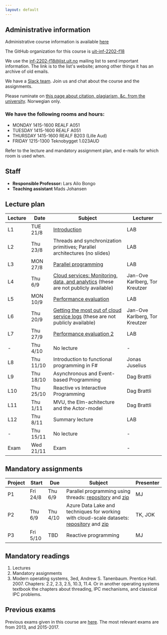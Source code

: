 ```yaml
---
layout: default
---
```


## Administrative information

Administrative course information is available [here](https://uit.no/utdanning/emner/emne/566314/inf-2202?ar=2018&semester=H)

The GitHub organization for this course is [uit-inf-2202-f18](https://github.com/uit-inf-2202-f18)

We use the [inf-2202-f18@list.uit.no](https://list.uit.no/sympa/info/inf-2202-f18) mailing list to send important information. The link is to the list's website; among other things it has an archive of old emails.

We have a [Slack team](https://uit-inf-2202-f18.slack.com/). Join us and chat about the course and the assignments.

Please ruminate on [this page about citation, plagiarism, &c. from the university](https://uit.no/om/enhet/artikkel?p_document_id=473719). Norwegian only.

### We have the following rooms and hours:

* MONDAY 1415-1600 REALF A051
* TUESDAY 1415-1600 REALF A051
* THURSDAY 1415-1600 REALF B203 (Lille Aud)
* FRIDAY 1215-1300 Teknobygget 1.023AUD

Refer to the lecture and mandatory assignment plan, and e-mails for which room is used when.

## Staff

* **Responsible Professor:** Lars Ailo Bongo
* **Teaching assistant** Mads Johansen

## Lecture plan

| Lecture | Date      | Subject                                                              | Lecturer  |
|---------|-----------|----------------------------------------------------------------------|-----------|
| L1      | TUE 21/8  | [Introduction](lectures/01-introduction.pptx)                        | LAB       |
| L2      | Thu 23/8  | Threads and synchronization primitives; Parallel architectures (no slides) | LAB |
| L3      | MON 27/8  | [Parallel programming](lectures/03-parallel-programs.pptx)           | LAB        |
| L4      | Thu 6/9   | [Cloud services: Monitoring, data, and analytics](https://github.com/uit-inf-2202-f18/private-lecture-notes) (these are not publicly available) | Jan-Ove Karlberg, Tor Kreutzer |
| L5      | MON 10/9  | [Performance evaluation](lectures/05-performance-evaluation.pptx)    | LAB       |
| L6      | Thu 20/9  | [Getting the most out of cloud service logs](https://github.com/uit-inf-2202-f18/private-lecture-notes) (these are not publicly available) | Jan-Ove Karlberg, Tor Kreutzer |
| L7      | Thu 27/9  | [Performance evaluation 2](lectures/07-performance-evaluation2.pptx) | LAB       |
| -       | Thu 4/10  | No lecture                                                           | -         |
| L8      | Thu 11/10 | Introduction to functional programming in F#                     | Jonas Juselius |
| L9      | Thu 18/10 | Asynchronous and Event-based Programming      | Dag Brattli |
| L10     | Thu 25/10 | Reactive vs Interactive Programming           | Dag Brattli |
| L11     | Thu 1/11  | MVU, the Elm-achitecture and the Actor-model  | Dag Brattli |
| L12     | Thu 8/11  | Summary lecture                               | LAB       |
| -       | Thu 15/11 | No lecture                                    | -         |
| Exam    | Wed 21/11 | Exam                                          | -         |


## Mandatory assignments

| Project |	Start      | Due      | Subject  | Presenter |
|---------|------------|----------|----------|---------|
| P1 	  | Fri 24/8   | Thu 6/9  | Parallel programming using threads: [repository](https://github.com/uit-inf-2202-f18/assignment-1) and [zip](assignments/1.zip) | MJ      |
| P2      | Thu 6/9    | Thu 4/10 | Azure Data Lake and techniques for working with cloud-scale datasets: [repository](https://github.com/uit-inf-2202-f18/assignment-2) and [zip](assignments/2.zip) | TK, JOK |
| P3      | Fri 5/10   | TBD      | Reactive programming                   | MJ      |


## Mandatory readings

1. Lectures
2. Mandatory assignments
3. Modern operating systems, 3ed, Andrew S. Tanenbaum. Prentice Hall. 2007. Chapters: 2.2, 2.3, 2.5, 10.3, 11.4. Or in another operating systems textbook the chapters about threading, IPC mechanisms, and classical IPC problems.

## Previous exams

Previous exams given in this course are [here](https://uit.no/om/enhet/artikkel?p_document_id=319867&p_dimension_id=88131). The most relevant exams are from 2013, and 2015-2017.
